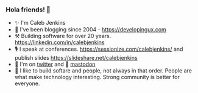 ### Hola friends! 👋

- ✨ I'm Caleb Jenkins
- 🧵 I've been blogging since 2004 - https://developingux.com
- ⚒ Building software for over 20 years. https://linkedin.com/in/calebjenkins
- 🎙 I speak at conferences. https://sessionize.com/calebjenkins/
and publish slides https://slideshare.net/calebjenkins
- 🐤 I'm on <a href="https://twitter.com/calebjenkins">twitter</a> and 🐘 <a href="https://techhub.social/@calebjenkins" rel="me">mastodon</a>
- 🙌 I like to build softare and people, not always in that order. People are what make technology interesting. Strong community is better for everyone.

